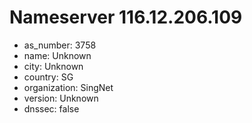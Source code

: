 # Nameserver 116.12.206.109

* as_number: 3758
* name: Unknown
* city: Unknown
* country: SG
* organization: SingNet
* version: Unknown
* dnssec: false

